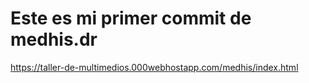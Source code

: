 # Este es mi primer commit de medhis.dr 
https://taller-de-multimedios.000webhostapp.com/medhis/index.html